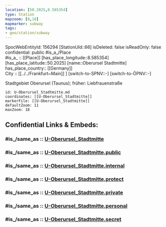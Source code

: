 ```yaml
---
location: [50.2025,8.585354] 
type: Station 
mapzoom: [8,18] 
mapmarker: subway 
tags:
- geo/station/subway
---
```

SpocWebEntityId: 156294
[StationUId::66] 
isDeleted: false
isReadOnly: false
confidential: public
#is_a_/Place  
#is_a_ :: [[Place]] 
[has_place_longitude::8.585354] 
[has_place_latitude::50.2025] 
[name::Oberursel Stadtmitte] 
has_place_country:: [[Germany]]  
City :: [[../../Frankfurt~Main]] ] 
[switch-to-SPNV::-] 
[switch-to-ÖPNV::-] 

Stadtgebiet Oberursel (Taunus); früher: Liebfrauenstraße

```leaflet
id: U-Oberursel_Stadtmitte.md
coordinates: [[U-Oberursel_Stadtmitte]] 
markerFile: [[U-Oberursel_Stadtmitte]] 
defaultZoom: 11 
maxZoom: 18
```


## Confidential Links & Embeds: 

### #is_/same_as :: [U-Oberursel_Stadtmitte](/_Standards/Earth/Continent/Europe/Europe~Central/Germany/Germany~West/Hessen/counties~Hessen/Frankfurt~Main/Stations-FFM~U/U-Oberursel_Stadtmitte.md) 

### #is_/same_as :: [U-Oberursel_Stadtmitte.public](/_public/Earth/Continent/Europe/Europe~Central/Germany/Germany~West/Hessen/counties~Hessen/Frankfurt~Main/Stations-FFM~U/U-Oberursel_Stadtmitte.public.md) 

### #is_/same_as :: [U-Oberursel_Stadtmitte.internal](/_internal/Earth/Continent/Europe/Europe~Central/Germany/Germany~West/Hessen/counties~Hessen/Frankfurt~Main/Stations-FFM~U/U-Oberursel_Stadtmitte.internal.md) 

### #is_/same_as :: [U-Oberursel_Stadtmitte.protect](/_protect/Earth/Continent/Europe/Europe~Central/Germany/Germany~West/Hessen/counties~Hessen/Frankfurt~Main/Stations-FFM~U/U-Oberursel_Stadtmitte.protect.md) 

### #is_/same_as :: [U-Oberursel_Stadtmitte.private](/_private/Earth/Continent/Europe/Europe~Central/Germany/Germany~West/Hessen/counties~Hessen/Frankfurt~Main/Stations-FFM~U/U-Oberursel_Stadtmitte.private.md) 

### #is_/same_as :: [U-Oberursel_Stadtmitte.personal](/_personal/Earth/Continent/Europe/Europe~Central/Germany/Germany~West/Hessen/counties~Hessen/Frankfurt~Main/Stations-FFM~U/U-Oberursel_Stadtmitte.personal.md) 

### #is_/same_as :: [U-Oberursel_Stadtmitte.secret](/_secret/Earth/Continent/Europe/Europe~Central/Germany/Germany~West/Hessen/counties~Hessen/Frankfurt~Main/Stations-FFM~U/U-Oberursel_Stadtmitte.secret.md)

